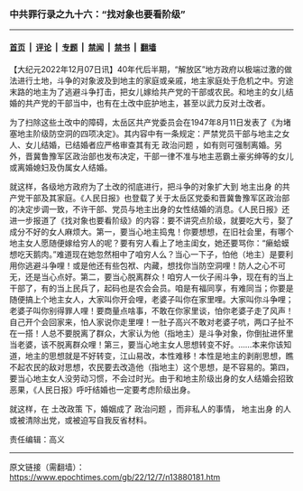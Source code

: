 ### 中共罪行录之九十六：“找对象也要看阶级”

---

#### [首页](../../../..?n13880181) &nbsp;|&nbsp; [评论](../../../../../epoch-comment?n13880181) &nbsp;|&nbsp; [专题](../../../../../epoch-special?n13880181) &nbsp;|&nbsp; [禁闻](../../../../../epoch-news?n13880181) &nbsp;|&nbsp; [禁书](../../../../../books?n13880181) &nbsp;|&nbsp; [翻墙](https://github.com/gfw-breaker/nogfw/blob/master/README.md?n13880181)


<div class="post_content" id="artbody" itemprop="articleBody">
 <!-- article content begin -->
 <p>
  【大纪元2022年12月07日讯】40年代后半期，“解放区”地方政府以极端过激的做法进行土地，斗争的对象波及到地主的家庭或亲戚，地主家庭处于危机之中。穷途末路的地主为了逃避斗争打击，把女儿嫁给共产党的干部或农民。和地主的女儿结婚的共产党的干部当中，也有在土改中庇护地主，甚至以武力反对土改者。
 </p>
 <p>
  为了扫除这些土改中的障碍，太岳区共产党委员会在1947年8月11日发表了《为堵塞地主阶级防空洞的四项决定》。其内容中有一条规定：严禁党员干部与地主之女人、女儿结婚，已结婚者应严格审查其有无
  <ok href="https://www.epochtimes.com/gb/tag/%E6%94%BF%E6%B2%BB%E9%97%AE%E9%A2%98.html">
   政治问题
  </ok>
  ，如有则可强制离婚。另外，晋冀鲁豫军区政治部也发布决定，干部一律不准与地主恶霸土豪劣绅等的女儿或离婚媳妇及伪属女人结婚。
 </p>
 <p>
  就这样，各级地方政府为了土改的彻底进行，把斗争的对象扩大到
  <ok href="https://www.epochtimes.com/gb/tag/%E5%9C%B0%E4%B8%BB%E5%87%BA%E8%BA%AB.html">
   地主出身
  </ok>
  的共产党干部及其家庭。《人民日报》也登载了关于太岳区党委和晋冀鲁豫军区政治部的决定步调一致，不许干部、党员与地主出身的女性结婚的消息。《人民日报》还进一步报道了《找对象也要看阶级》的内容：要不讲究点阶级，就要吃大亏，娶了成分不好的女人麻烦大。第一，要当心地主捣鬼！你要想想，在旧社会里，有哪个地主女人愿随便嫁给穷人的呢？要有穷人看上了地主闺女，她还要骂你：“癞蛤蟆想吃天鹅肉。”难道现在她忽然相中了咱穷人么？当心一下子，怕他（地主）是要利用你逃避斗争哩！或是他还有些包袱、内藏，想找你当防空洞哩！防人之心不可无，还是当心点好。第二，要当心脱离群众！咱穷人一伙子闹斗争，现在有的当上干部了，有的当上民兵了，起码也是农会会员。咱是有福同享，有难同当；你要是随便搞上个地主女人，大家叫你开会哩，老婆子叫你在家里哩。大家叫你斗争哩；老婆子叫你别得罪人哩！要商量点啥事，不敢在你家里谈，怕你老婆子走了风声！自己开个会回家来，怕人家说你走里哩！一肚子高兴不敢对老婆子吭，两口子扯不在一搭！人总不要脱离了群众，大家认为他（指地主）是斗争对象，你倒扯进怀里当老婆，该不脱离群众哩！第三，要当心地主女人思想转变不好。……本来你该知道，地主的思想就是不好转变，江山易改，本性难移！本性是地主的剥削思想，瞧不起农民的敌对思想，农民要去改造他（指地主）这个思想，是不容易的。第四，要当心地主女人没劳动习惯，不会过时光。由于和地主阶级出身的女人结婚会招致恶果，《人民日报》呼吁结婚也一定要考虑阶级出身。
 </p>
 <p>
  就这样，在
  <ok href="https://www.epochtimes.com/gb/tag/%E5%9C%9F%E6%94%B9%E6%94%BF%E7%AD%96.html">
   土改政策
  </ok>
  下，婚姻成了
  <ok href="https://www.epochtimes.com/gb/tag/%E6%94%BF%E6%B2%BB%E9%97%AE%E9%A2%98.html">
   政治问题
  </ok>
  ，而非私人的事情，
  <ok href="https://www.epochtimes.com/gb/tag/%E5%9C%B0%E4%B8%BB%E5%87%BA%E8%BA%AB.html">
   地主出身
  </ok>
  的人或被清除出党，或被迫写自我反省材料。
 </p>
 <p>
  责任编辑：高义
 </p>
 <!-- article content end -->
 <div id="below_article_ad">
 </div>
</div>


---

原文链接（需翻墙）：https://www.epochtimes.com/gb/22/12/7/n13880181.htm